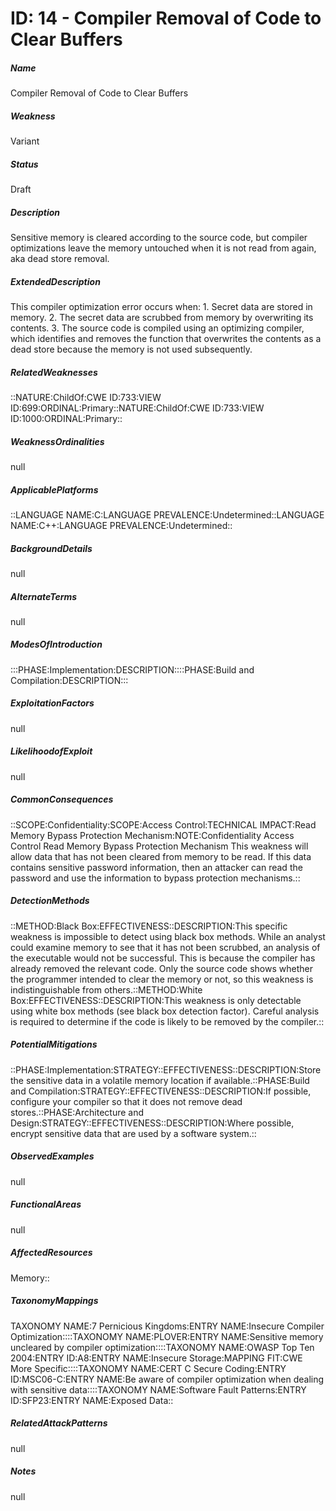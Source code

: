 # ID: 14 - Compiler Removal of Code to Clear Buffers
<h5>Name</h5>Compiler Removal of Code to Clear Buffers
<h5>Weakness</h5>Variant
<h5>Status</h5>Draft
<h5>Description</h5>Sensitive memory is cleared according to the source code, but compiler optimizations leave the memory untouched when it is not read from again, aka dead store removal.
<h5>ExtendedDescription</h5>This compiler optimization error occurs when: 1. Secret data are stored in memory. 2. The secret data are scrubbed from memory by overwriting its contents. 3. The source code is compiled using an optimizing compiler, which identifies and removes the function that overwrites the contents as a dead store because the memory is not used subsequently.
<h5>RelatedWeaknesses</h5>::NATURE:ChildOf:CWE ID:733:VIEW ID:699:ORDINAL:Primary::NATURE:ChildOf:CWE ID:733:VIEW ID:1000:ORDINAL:Primary::
<h5>WeaknessOrdinalities</h5>null
<h5>ApplicablePlatforms</h5>::LANGUAGE NAME:C:LANGUAGE PREVALENCE:Undetermined::LANGUAGE NAME:C++:LANGUAGE PREVALENCE:Undetermined::
<h5>BackgroundDetails</h5>null
<h5>AlternateTerms</h5>null
<h5>ModesOfIntroduction</h5>:::PHASE:Implementation:DESCRIPTION::::PHASE:Build and Compilation:DESCRIPTION:::
<h5>ExploitationFactors</h5>null
<h5>LikelihoodofExploit</h5>null
<h5>CommonConsequences</h5>::SCOPE:Confidentiality:SCOPE:Access Control:TECHNICAL IMPACT:Read Memory Bypass Protection Mechanism:NOTE:Confidentiality Access Control Read Memory Bypass Protection Mechanism This weakness will allow data that has not been cleared from memory to be read. If this data contains sensitive password information, then an attacker can read the password and use the information to bypass protection mechanisms.::
<h5>DetectionMethods</h5>::METHOD:Black Box:EFFECTIVENESS::DESCRIPTION:This specific weakness is impossible to detect using black box methods. While an analyst could examine memory to see that it has not been scrubbed, an analysis of the executable would not be successful. This is because the compiler has already removed the relevant code. Only the source code shows whether the programmer intended to clear the memory or not, so this weakness is indistinguishable from others.::METHOD:White Box:EFFECTIVENESS::DESCRIPTION:This weakness is only detectable using white box methods (see black box detection factor). Careful analysis is required to determine if the code is likely to be removed by the compiler.::
<h5>PotentialMitigations</h5>::PHASE:Implementation:STRATEGY::EFFECTIVENESS::DESCRIPTION:Store the sensitive data in a volatile memory location if available.::PHASE:Build and Compilation:STRATEGY::EFFECTIVENESS::DESCRIPTION:If possible, configure your compiler so that it does not remove dead stores.::PHASE:Architecture and Design:STRATEGY::EFFECTIVENESS::DESCRIPTION:Where possible, encrypt sensitive data that are used by a software system.::
<h5>ObservedExamples</h5>null
<h5>FunctionalAreas</h5>null
<h5>AffectedResources</h5>Memory::
<h5>TaxonomyMappings</h5>TAXONOMY NAME:7 Pernicious Kingdoms:ENTRY NAME:Insecure Compiler Optimization::::TAXONOMY NAME:PLOVER:ENTRY NAME:Sensitive memory uncleared by compiler optimization::::TAXONOMY NAME:OWASP Top Ten 2004:ENTRY ID:A8:ENTRY NAME:Insecure Storage:MAPPING FIT:CWE More Specific::::TAXONOMY NAME:CERT C Secure Coding:ENTRY ID:MSC06-C:ENTRY NAME:Be aware of compiler optimization when dealing with sensitive data::::TAXONOMY NAME:Software Fault Patterns:ENTRY ID:SFP23:ENTRY NAME:Exposed Data::
<h5>RelatedAttackPatterns</h5>null
<h5>Notes</h5>null

